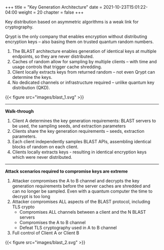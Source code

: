 +++
title = "Key Generation Architecture"
date = 2021-10-23T15:01:22-04:00
weight = 20
chapter = false
+++

Key distribution based on asymmetric algorithms is a weak link for cryptography.

Qrypt is the only company that enables encryption without distributing encryption keys – also basing them on trusted quantum random numbers.

1. The BLAST architecture enables generation of identical keys at multiple endpoints, so they are never distributed.
2. Caches of random allow for sampling by multiple clients – with time and usage controls that trigger cache shredding.
3. Client locally extracts keys from returned random – not even Qrypt can determine the keys.
4. No dedicated channels or infrastructure required – unlike quantum key distribution (QKD).

{{< figure src="images/blast_1.svg" >}}

---

**Walk-through**

1. Client A determines the key generation requirements: BLAST servers to be used, the sampling seeds, and extraction parameters​
2. Clients share the key generation requirements – seeds, extraction parameters​.
3. Each client independently samples BLAST APIs, assembling identical blocks of random on each client.​
4. Clients locally extracts keys - resulting in identical encryption keys which were never distributed​.

---

**Attack scenarios required to compromise keys are extreme**

1. Attacker compromises the A to B channel and decrypts the key generation requirements before the server caches are shredded and can no longer be sampled. Even with a quantum computer the time to decrypt is too long
2. Attacker compromises ALL aspects of the BLAST protocol, including TLS crypto​
   - Compromises ALL channels between a client and the N BLAST servers​
   - Compromises the A to B channel
   - Defeat TLS cryptography used in A to B channel
3. Full control of Client A or Client B

{{< figure src="images/blast_2.svg" >}}
